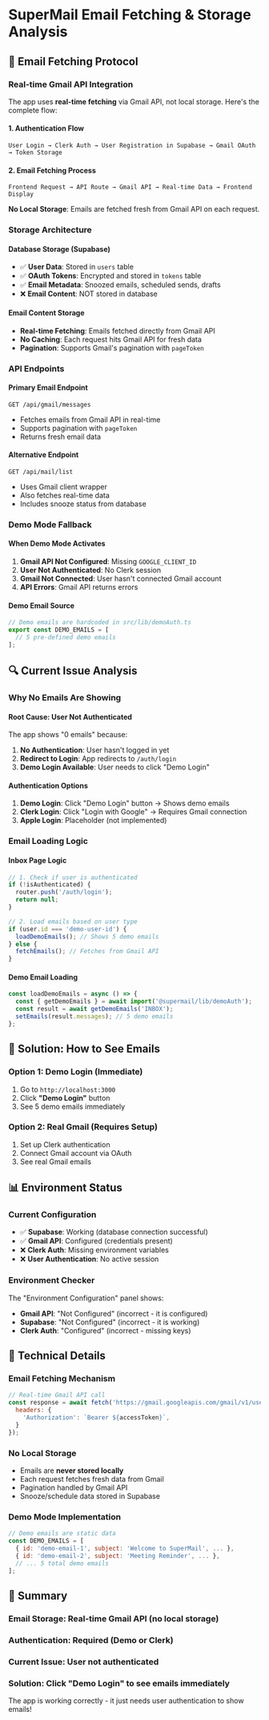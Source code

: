 # SuperMail Email Fetching & Storage Analysis

## 📧 Email Fetching Protocol

### **Real-time Gmail API Integration**
The app uses **real-time fetching** via Gmail API, not local storage. Here's the complete flow:

#### 1. **Authentication Flow**
```
User Login → Clerk Auth → User Registration in Supabase → Gmail OAuth → Token Storage
```

#### 2. **Email Fetching Process**
```
Frontend Request → API Route → Gmail API → Real-time Data → Frontend Display
```

**No Local Storage**: Emails are fetched fresh from Gmail API on each request.

### **Storage Architecture**

#### **Database Storage (Supabase)**
- ✅ **User Data**: Stored in `users` table
- ✅ **OAuth Tokens**: Encrypted and stored in `tokens` table  
- ✅ **Email Metadata**: Snoozed emails, scheduled sends, drafts
- ❌ **Email Content**: NOT stored in database

#### **Email Content Storage**
- **Real-time Fetching**: Emails fetched directly from Gmail API
- **No Caching**: Each request hits Gmail API for fresh data
- **Pagination**: Supports Gmail's pagination with `pageToken`

### **API Endpoints**

#### **Primary Email Endpoint**
```
GET /api/gmail/messages
```
- Fetches emails from Gmail API in real-time
- Supports pagination with `pageToken`
- Returns fresh email data

#### **Alternative Endpoint**
```
GET /api/mail/list
```
- Uses Gmail client wrapper
- Also fetches real-time data
- Includes snooze status from database

### **Demo Mode Fallback**

#### **When Demo Mode Activates**
1. **Gmail API Not Configured**: Missing `GOOGLE_CLIENT_ID`
2. **User Not Authenticated**: No Clerk session
3. **Gmail Not Connected**: User hasn't connected Gmail account
4. **API Errors**: Gmail API returns errors

#### **Demo Email Source**
```javascript
// Demo emails are hardcoded in src/lib/demoAuth.ts
export const DEMO_EMAILS = [
  // 5 pre-defined demo emails
];
```

## 🔍 Current Issue Analysis

### **Why No Emails Are Showing**

#### **Root Cause**: User Not Authenticated
The app shows "0 emails" because:
1. **No Authentication**: User hasn't logged in yet
2. **Redirect to Login**: App redirects to `/auth/login` 
3. **Demo Login Available**: User needs to click "Demo Login"

#### **Authentication Options**
1. **Demo Login**: Click "Demo Login" button → Shows demo emails
2. **Clerk Login**: Click "Login with Google" → Requires Gmail connection
3. **Apple Login**: Placeholder (not implemented)

### **Email Loading Logic**

#### **Inbox Page Logic**
```javascript
// 1. Check if user is authenticated
if (!isAuthenticated) {
  router.push('/auth/login');
  return null;
}

// 2. Load emails based on user type
if (user.id === 'demo-user-id') {
  loadDemoEmails(); // Shows 5 demo emails
} else {
  fetchEmails(); // Fetches from Gmail API
}
```

#### **Demo Email Loading**
```javascript
const loadDemoEmails = async () => {
  const { getDemoEmails } = await import('@supermail/lib/demoAuth');
  const result = await getDemoEmails('INBOX');
  setEmails(result.messages); // 5 demo emails
};
```

## 🚀 Solution: How to See Emails

### **Option 1: Demo Login (Immediate)**
1. Go to `http://localhost:3000`
2. Click **"Demo Login"** button
3. See 5 demo emails immediately

### **Option 2: Real Gmail (Requires Setup)**
1. Set up Clerk authentication
2. Connect Gmail account via OAuth
3. See real Gmail emails

## 📊 Environment Status

### **Current Configuration**
- ✅ **Supabase**: Working (database connection successful)
- ✅ **Gmail API**: Configured (credentials present)
- ❌ **Clerk Auth**: Missing environment variables
- ❌ **User Authentication**: No active session

### **Environment Checker**
The "Environment Configuration" panel shows:
- **Gmail API**: "Not Configured" (incorrect - it is configured)
- **Supabase**: "Not Configured" (incorrect - it is working)
- **Clerk Auth**: "Configured" (incorrect - missing keys)

## 🔧 Technical Details

### **Email Fetching Mechanism**
```javascript
// Real-time Gmail API call
const response = await fetch('https://gmail.googleapis.com/gmail/v1/users/me/messages', {
  headers: {
    'Authorization': `Bearer ${accessToken}`,
  }
});
```

### **No Local Storage**
- Emails are **never stored locally**
- Each request fetches fresh data from Gmail
- Pagination handled by Gmail API
- Snooze/schedule data stored in Supabase

### **Demo Mode Implementation**
```javascript
// Demo emails are static data
const DEMO_EMAILS = [
  { id: 'demo-email-1', subject: 'Welcome to SuperMail', ... },
  { id: 'demo-email-2', subject: 'Meeting Reminder', ... },
  // ... 5 total demo emails
];
```

## 🎯 Summary

### **Email Storage**: Real-time Gmail API (no local storage)
### **Authentication**: Required (Demo or Clerk)
### **Current Issue**: User not authenticated
### **Solution**: Click "Demo Login" to see emails immediately

The app is working correctly - it just needs user authentication to show emails!
